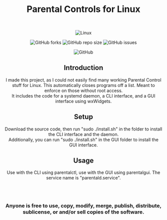 <div align="center">
  
# Parental Controls for Linux
<br />

![Linux](https://img.shields.io/badge/Linux-FCC624?style=for-the-badge&logo=linux&logoColor=black)

![GitHub forks](https://img.shields.io/github/forks/Techiesplash/ParentalControls)
![GitHub repo size](https://img.shields.io/github/repo-size/Techiesplash/ParentalControls)
![GitHub issues](https://img.shields.io/github/issues/Techiesplash/ParentalControls)

![GitHub](https://img.shields.io/github/license/Techiesplash/ParentalControls)

<h2>Introduction</h2>
I made this project, as I could not easily find many working Parental Control stuff for Linux.
This automatically closes programs off a list. Meant to enforce on those without root access.

<br />
It includes the code for a systemd daemon, a CLI interface, and a GUI interface using wxWidgets.

<h2>Setup</h2>
Download the source code, then run "sudo ./install.sh" in the folder to install the CLI interface and the daemon. 
<br />
Additionally, you can run "sudo ./install.sh" in the GUI folder to install the GUI interface.

<h2>Usage</h2>
Use with the CLI using parentalctl, use with the GUI using parentalgui. The service name is "parentald.service".

<br /><br />
<h3>Anyone is free to use, copy, modify, merge, publish, distribute, sublicense, or and/or sell copies of the software.</h3>

